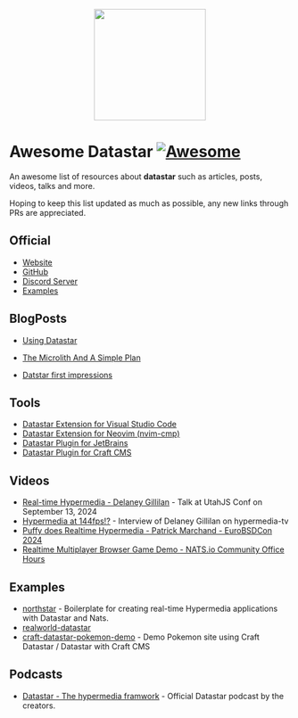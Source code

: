 <p align="center"><img width="200" src="https://data-star.dev/static/images/rocket.webp"></p>


# Awesome Datastar [![Awesome](https://awesome.re/badge.svg)](https://github.com/sindresorhus/awesome)

An awesome list of resources about **datastar** such as articles, posts, videos, talks and more.

Hoping to keep this list updated as much as possible, any new links through PRs are appreciated.

## Official

- [Website](https://data-star.dev/)
- [GitHub](https://github.com/starfederation/datastar)
- [Discord Server](https://discord.gg/bnRNgZjgPh)
- [Examples](https://data-star.dev/examples/)

## BlogPosts

- [Using Datastar](https://medium.com/@ianster/using-datastar-da1984a6cc77)
- [The Microlith And A Simple Plan](https://medium.com/@ianster/the-microlith-and-a-simple-plan-e8b168dafd9e)

- [Datstar first impressions](https://chrismalek.me/posts/data-star-first-impressions/)

## Tools

- [Datastar Extension for Visual Studio Code](https://marketplace.visualstudio.com/items?itemName=starfederation.datastar-vscode)
- [Datastar Extension for Neovim (nvim-cmp)](https://github.com/YuryKL/cmp-datastar/)
- [Datastar Plugin for JetBrains](https://plugins.jetbrains.com/plugin/26072-datastar-support)
- [Datastar Plugin for Craft CMS](https://plugins.craftcms.com/datastar)


## Videos

- [Real-time Hypermedia - Delaney Gillilan](https://www.youtube.com/watch?v=0K71AyAF6E4) - Talk at UtahJS Conf on September 13, 2024
- [Hypermedia at 144fps!?](https://www.youtube.com/watch?v=HbTFlUqELVc) - Interview of Delaney Gillilan on hypermedia-tv
- [Puffy does Realtime Hypermedia - Patrick Marchand - EuroBSDCon 2024](https://www.youtube.com/watch?v=FMKdE4QFyNk)
- [Realtime Multiplayer Browser Game Demo - NATS.io Community Office Hours](https://www.youtube.com/watch?v=hS_K38DXG5k) 


## Examples


- [northstar](https://github.com/zangster300/northstar) - Boilerplate for creating real-time Hypermedia applications with Datastar and Nats.
- [realworld-datastar](https://github.com/delaneyj/realworld-datastar)
- [craft-datastar-pokemon-demo](https://github.com/khalwat/craft-datastar-pokemon-demo) - Demo Pokemon site using Craft Datastar / Datastar with Craft CMS


## Podcasts

- [Datastar - The hypermedia framwork](https://open.spotify.com/show/2DQ8iwAiLF8BhUaCos3t9U
) - Official Datastar podcast by the creators.
